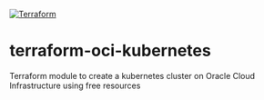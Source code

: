 [![Terraform](https://github.com/ckrst/terraform-oci-kubernetes/actions/workflows/terraform.yml/badge.svg)](https://github.com/ckrst/terraform-oci-kubernetes/actions/workflows/terraform.yml)

# terraform-oci-kubernetes
Terraform module to create a kubernetes cluster on Oracle Cloud Infrastructure using free resources
